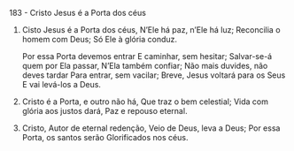 183 - Cristo Jesus é a Porta dos céus

1. Cisto Jesus é a Porta dos céus,
   N’Ele há paz, n’Ele há luz;
   Reconcilia o homem com Deus;
   Só Ele à glória conduz.

   Por essa Porta devemos entrar
   E caminhar, sem hesitar;
   Salvar-se-á quem por Ela passar,
   N’Ela também confiar;
   Não mais duvides, não deves tardar
   Para entrar, sem vacilar;
   Breve, Jesus voltará para os Seus
   E vai levá-los a Deus.

2. Cristo é a Porta, e outro não há,
   Que traz o bem celestial;
   Vida com glória aos justos dará,
   Paz e repouso eternal.

3. Cristo, Autor de eternal redenção,
   Veio de Deus, leva a Deus;
   Por essa Porta, os santos serão
   Glorificados nos céus.
